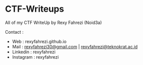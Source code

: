 # CTF-Writeups
All of my CTF WriteUp by Rexy Fahrezi (Noid3a)

Contact :
 - Web : rexyfahrezi.github.io
 - Mail : rexyfahrezi30@gmail.com | 
          rexyfahrezi@teknokrat.ac.id
 - Linkedin : rexyfahrezi
 - Instagram : rexyfahrezi
